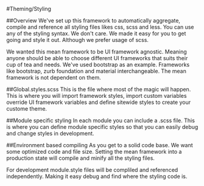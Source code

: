 #Theming/Styling

##Overview
We've set up this framework to automatically aggregate, compile and reference all styling files likes css, scss and less. You can use any of the styling syntax. We don't care. We made it easy for you to get going and style it out. Although we prefer usage of scss.

We wanted this mean framework to be UI framework agnostic. Meaning anyone should be able to choose different UI frameworks that suits their cup of tea and needs. We've used bootstrap as an example. Frameworks like bootstrap, zurb foundation and material interchangeable. The mean framework is not dependent on them.

##Global.styles.scss
This is the file where most of the magic will happen. This is where you will import framework styles, import custom variables override UI framework variables and define sitewide styles to create your custome theme.

##Module specific styling
In each module you can include a .scss file. This is where you can define module specific styles so that you can easily debug and change styles in development.

##Environment based compiling
As you get to a solid code base. We want some optimized code and file size. Setting the mean framework into a production state will compile and minify all the styling files.

For development module.style files will be compliled and referenced independently. Making it easy debug and find where the styling code is.